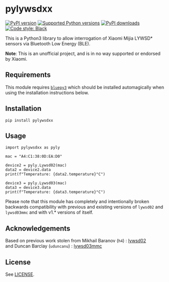 # pylywsdxx


[![PyPI version](https://img.shields.io/pypi/v/pylywsdxx.svg?logo=pypi&logoColor=FFE873)](https://pypi.org/project/pylywsdxx)
[![Supported Python versions](https://img.shields.io/pypi/pyversions/pylywsdxx.svg?logo=python&logoColor=FFE873)](https://pypi.org/project/pylywsdxx)
[![PyPI downloads](https://img.shields.io/pypi/dm/pylywsdxx.svg)](https://pypistats.org/packages/pylywsdxx)
[![Code style: Black](https://img.shields.io/badge/code%20style-Black-000000.svg)](https://github.com/psf/black)


This is a Python3 library to allow interrogation of Xiaomi Mijia LYWSD* sensors via Bluetooth Low Energy (BLE).

**Note**: This is an unofficial project, and is in no way supported or endorsed by Xiaomi.

## Requirements

This module requires [`bluepy3`](https://pypi.org/project/bluepy3/) which should be installed automagically when using the installation instructions below.

## Installation

```
pip install pylywsdxx
```

## Usage

```
import pylywsdxx as pyly

mac = "A4:C1:38:0D:EA:D0"

device2 = pyly.Lywsd02(mac)
data2 = device2.data
print(f"Temperature: {data2.temperature}°C")

device3 = pyly.Lywsd03(mac)
data3 = device3.data
print(f"Temperature: {data3.temperature}°C")
```

Please note that this module has completely and intentionally broken backwards compatibility with previous 
and existing versions of `lywsd02` and `lywsd03mmc` and with v1.* versions of itself.

## Acknowledgements

Based on previous work stolen from Mikhail Baranov (`h4`) : [lywsd02](https://github.com/h4/lywsd02)   
and Duncan Barclay (`uduncanu`) : [lywsd03mmc](https://github.com/uduncanu/lywsd03mmc)   

## License

See [LICENSE](LICENSE).
